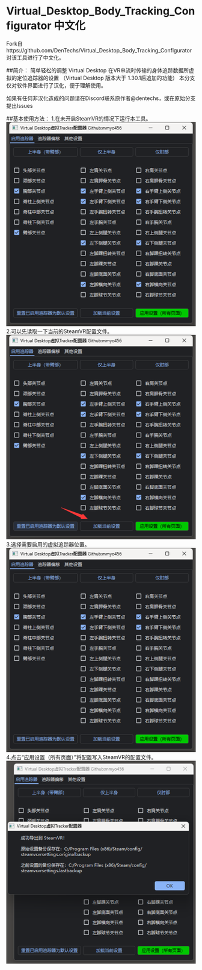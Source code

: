 # Virtual_Desktop_Body_Tracking_Configurator 中文化

Fork自https://github.com/DenTechs/Virtual_Desktop_Body_Tracking_Configurator
对该工具进行了中文化。

##简介：
简单轻松的调整 Virtual Desktop 在VR串流时传输的身体追踪数据所虚拟的定位追踪器的设置
（Virtual Desktop 版本大于 1.30.1后追加的功能）
本分支仅对软件界面进行了汉化，便于理解使用。

如果有任何非汉化造成的问题请在Discord联系原作者@dentechs，或在原始分支提出Issues

##基本使用方法：
1.在未开启SteamVR的情况下运行本工具。<br>
![1](https://github.com/mmyo456/Virtual_Desktop_Body_Tracking_Configurator_cn/blob/main/assets/guide1.png)<br>
2.可以先读取一下当前的SteamVR配置文件。<br>
![2](https://github.com/mmyo456/Virtual_Desktop_Body_Tracking_Configurator_cn/blob/main/assets/guide2.png)<br>
3.选择需要启用的虚拟追踪器位置。<br>
![3](https://github.com/mmyo456/Virtual_Desktop_Body_Tracking_Configurator_cn/blob/main/assets/guide3.png)<br>
4.点击“应用设置（所有页面）”将配置写入SteamVR的配置文件。<br>
![4](https://github.com/mmyo456/Virtual_Desktop_Body_Tracking_Configurator_cn/blob/main/assets/guide4.png)<br>
